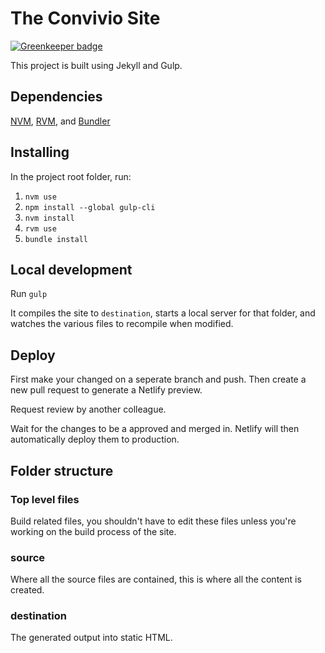 # The Convivio Site

[![Greenkeeper badge](https://badges.greenkeeper.io/ConvivioTeam/Convivio-Site.svg)](https://greenkeeper.io/)

This project is built using Jekyll and Gulp.

## Dependencies

[NVM](https://github.com/creationix/nvm), [RVM](https://rvm.io/), and [Bundler](http://bundler.io/)

## Installing

In the project root folder, run:

1. `nvm use`
1. `npm install --global gulp-cli`
1. `nvm install`
1. `rvm use`
1. `bundle install`

## Local development

Run `gulp`

It compiles the site to `destination`, starts a local server for that folder, and watches the various files to recompile when modified.

## Deploy

First make your changed on a seperate branch and push. Then create a new pull request to generate a Netlify preview.

Request review by another colleague.

Wait for the changes to be a approved and merged in. Netlify will then automatically deploy them to production.

## Folder structure

### Top level files

Build related files, you shouldn't have to edit these  files unless you're working on the build process of the site.

### source

Where all the source files are contained, this is where all the content is created.

### destination

The generated output into static HTML.
